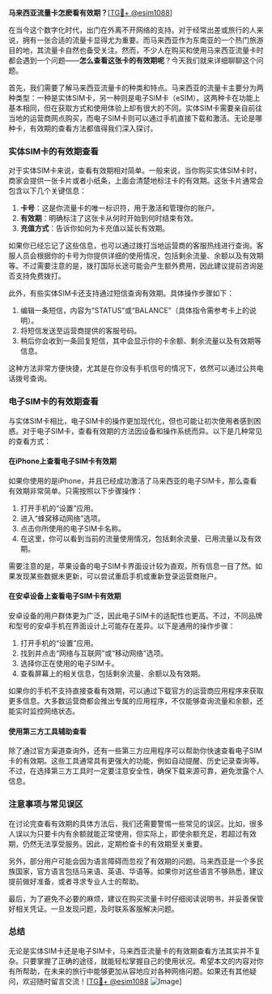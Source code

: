 **马来西亚流量卡怎麽看有效期？**[[TG💪+ @esim1088](https://t.me/s/esim1088)]

在当今这个数字化时代，出门在外离不开网络的支持。对于经常出差或旅行的人来说，拥有一张合适的流量卡显得尤为重要。而马来西亚作为东南亚的一个热门旅游目的地，其流量卡自然也备受关注。然而，不少人在购买和使用马来西亚流量卡时都会遇到一个问题——**怎么查看这张卡的有效期呢**？今天我们就来详细聊聊这个问题。

首先，我们需要了解马来西亚流量卡的种类和特点。马来西亚的流量卡主要分为两种类型：一种是实体SIM卡，另一种则是电子SIM卡（eSIM）。这两种卡在功能上基本相同，但在获取方式和使用体验上却有很大的不同。实体SIM卡需要亲自前往当地的运营商网点购买，而电子SIM卡则可以通过手机直接下载和激活。无论是哪种卡，有效期的查看方法都值得我们深入探讨。

### 实体SIM卡的有效期查看

对于实体SIM卡来说，查看有效期相对简单。一般来说，当你购买实体SIM卡时，商家会提供一张卡片或者小纸条，上面会清楚地标注卡的有效期。这张卡片通常会包含以下几个关键信息：

1. **卡号**：这是你流量卡的唯一标识符，用于激活和管理你的账户。
2. **有效期**：明确标注了这张卡从何时开始到何时结束有效。
3. **充值方式**：告诉你如何为卡充值以延长有效期。

如果你已经忘记了这些信息，也可以通过拨打当地运营商的客服热线进行查询。客服人员会根据你的卡号为你提供详细的使用情况，包括剩余流量、余额以及有效期等。不过需要注意的是，拨打国际长途可能会产生额外费用，因此建议提前咨询是否支持免费拨打。

此外，有些实体SIM卡还支持通过短信查询有效期。具体操作步骤如下：

1. 编辑一条短信，内容为“STATUS”或“BALANCE”（具体指令需参考卡上的说明）。
2. 将短信发送至运营商提供的客服号码。
3. 稍后你会收到一条回复短信，其中会显示你的卡余额、剩余流量以及有效期等信息。

这种方法非常方便快捷，尤其是在你没有手机信号的情况下，依然可以通过公共电话拨号查询。

### 电子SIM卡的有效期查看

与实体SIM卡相比，电子SIM卡的操作更加现代化，但也可能让初次使用者感到困惑。对于电子SIM卡，查看有效期的方法因设备和操作系统而异。以下是几种常见的查看方式：

#### 在iPhone上查看电子SIM卡有效期

如果你使用的是iPhone，并且已经成功激活了马来西亚的电子SIM卡，那么查看有效期非常简单。只需按照以下步骤操作：

1. 打开手机的“设置”应用。
2. 进入“蜂窝移动网络”选项。
3. 点击你所使用的电子SIM卡名称。
4. 在这里，你可以看到当前的流量使用情况，包括剩余流量、已用流量以及有效期。

需要注意的是，苹果设备的电子SIM卡界面设计较为直观，所有信息一目了然。如果发现某些数据未更新，可以尝试重启手机或重新登录运营商账户。

#### 在安卓设备上查看电子SIM卡有效期

安卓设备的用户群体更为广泛，因此电子SIM卡的适配性也更高。不过，不同品牌和型号的安卓手机在界面设计上可能存在差异。以下是通用的操作步骤：

1. 打开手机的“设置”应用。
2. 找到并点击“网络与互联网”或“移动网络”选项。
3. 选择你正在使用的电子SIM卡。
4. 查看屏幕上的相关信息，包括剩余流量、余额以及有效期。

如果你的手机不支持直接查看有效期，可以通过下载官方的运营商应用程序来获取更多信息。大多数运营商都会推出专属的应用程序，不仅能够查询流量和余额，还能实时监控网络状态。

#### 使用第三方工具辅助查看

除了通过官方渠道查询外，还有一些第三方应用程序可以帮助你快速查看电子SIM卡的有效期。这些工具通常具有更强大的功能，例如自动提醒、历史记录查询等。不过，在选择第三方工具时一定要注意安全性，确保下载来源可靠，避免泄露个人信息。

### 注意事项与常见误区

在讨论完查看有效期的具体方法后，我们还需要警惕一些常见的误区。比如，很多人误以为只要卡内有余额就能正常使用，但实际上，即使余额充足，若超过有效期，仍然无法享受服务。因此，定期检查卡的有效期至关重要。

另外，部分用户可能会因为语言障碍而忽视了有效期的问题。马来西亚是一个多民族国家，官方语言包括马来语、英语、华语等。如果你对这些语言不够熟悉，建议提前做好准备，或者寻求专业人士的帮助。

最后，为了避免不必要的麻烦，建议在购买流量卡时仔细阅读说明书，并妥善保管好相关凭证。一旦发现问题，及时联系客服解决问题。

### 总结

无论是实体SIM卡还是电子SIM卡，马来西亚流量卡的有效期查看方法其实并不复杂。只要掌握了正确的途径，就能轻松掌握自己的使用状况。希望本文的内容对你有所帮助，在未来的旅行中能够更加从容地应对各种网络问题。如果还有其他疑问，欢迎随时留言交流！[[TG💪+ @esim1088](https://t.me/s/esim1088) ![Image](https://i.postimg.cc/4NQfJmqS/Snipaste-2025-05-13-00-14-12.png)]